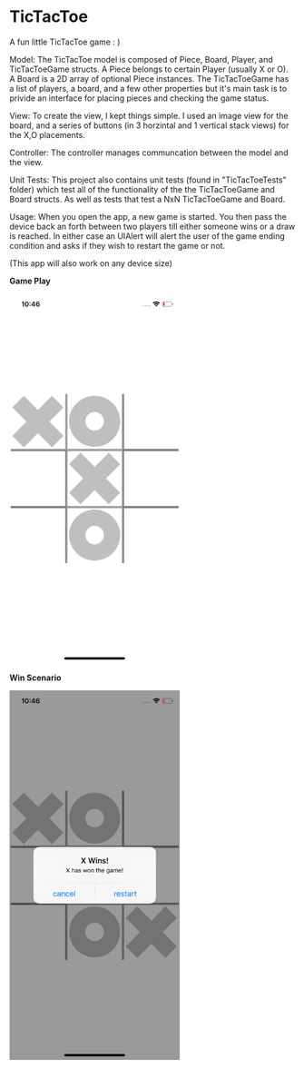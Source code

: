 # TicTacToe
A fun little TicTacToe game : )

Model:
The TicTacToe model is composed of Piece, Board, Player, and TicTacToeGame
structs. A Piece belongs to certain Player (usually X or O). A Board is a 2D
array of optional Piece instances. The TicTacToeGame has a list of players, a
board, and a few other properties but it's main task is to privide an interface
for placing pieces and checking the game status.

View:
To create the view, I kept things simple. I used an image view for the board,
and a series of buttons (in 3 horzintal and 1 vertical stack views) for the
X,O placements.

Controller:
The controller manages communcation between the model and the view.

Unit Tests:
This project also contains unit tests (found in "TicTacToeTests" folder) which
test all of the functionality of the the TicTacToeGame and Board structs. As well
as tests that test a NxN TicTacToeGame and Board.

Usage:
When you open the app, a new game is started. You then pass the device back an
forth between two players till either someone wins or a draw is reached. In
either case an UIAlert will alert the user of the game ending condition and
asks if they wish to restart the game or not.

(This app will also work on any device size)

<b>Game Play</b>
<p></p>
<img src="https://github.com/Athena96/TicTacToe/blob/master/GamePlay.png" width="300">
<p></p>
<b>Win Scenario</b>
<p></p>
<img src="https://github.com/Athena96/TicTacToe/blob/master/WinScenario.png" width="300">
